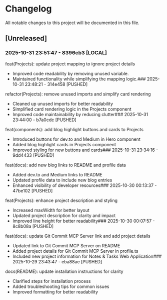 # Changelog

All notable changes to this project will be documented in this file.

## [Unreleased]

### 2025-10-31 23:51:47 - 8396cb3 [LOCAL]

feat(Projects): update project mapping to ignore project details

- Improved code readability by removing unused variable.
- Maintained functionality while simplifying the mapping logic.### 2025-10-31 23:48:21 - 314e458 [PUSHED]

refactor(Projects): remove unused imports and simplify card rendering

- Cleaned up unused imports for better readability
- Simplified card rendering logic in the Projects component
- Improved code maintainability by reducing clutter### 2025-10-31 23:44:00 - b7a0cdc [PUSHED]

feat(components): add blog highlight buttons and cards to Projects

- Introduced buttons for dev.to and Medium in Hero component
- Added blog highlight cards in Projects component
- Improved styling for new buttons and cards### 2025-10-31 23:34:16 - 9dd4433 [PUSHED]

feat(docs): add new blog links to README and profile data

- Added dev.to and Medium links to README
- Updated profile data to include new blog entries
- Enhanced visibility of developer resources### 2025-10-30 00:13:37 - 47be102 [PUSHED]

feat(Projects): enhance project description and styling

- Increased maxWidth for better layout
- Updated project description for clarity and impact
- Improved line height for better readability### 2025-10-30 00:07:57 - 8c8b08a [PUSHED]

feat(docs): update Git Commit MCP Server link and add project details

- Updated link to Git Commit MCP Server on README
- Added project details for Git Commit MCP Server in profile.ts
- Included new project information for Notes & Tasks Web Application### 2025-10-29 23:43:47 - eba88ae [PUSHED]

docs(README): update installation instructions for clarity

- Clarified steps for installation process
- Added troubleshooting tips for common issues
- Improved formatting for better readability